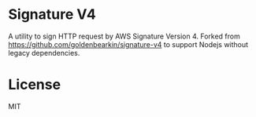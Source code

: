 # Signature V4

A utility to sign HTTP request by AWS Signature Version 4. Forked from https://github.com/goldenbearkin/signature-v4 to support Nodejs without legacy dependencies.

# License

MIT